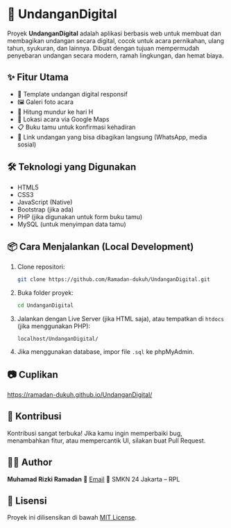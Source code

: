 
# 🎉 UndanganDigital

Proyek **UndanganDigital** adalah aplikasi berbasis web untuk membuat dan membagikan undangan secara digital, cocok untuk acara pernikahan, ulang tahun, syukuran, dan lainnya. Dibuat dengan tujuan mempermudah penyebaran undangan secara modern, ramah lingkungan, dan hemat biaya.

## ✨ Fitur Utama

* 💌 Template undangan digital responsif
* 🖼️ Galeri foto acara
* 📅 Hitung mundur ke hari H
* 📍 Lokasi acara via Google Maps
* 📋 Buku tamu untuk konfirmasi kehadiran
* 🔗 Link undangan yang bisa dibagikan langsung (WhatsApp, media sosial)

## 🛠️ Teknologi yang Digunakan

* HTML5
* CSS3
* JavaScript (Native)
* Bootstrap (jika ada)
* PHP (jika digunakan untuk form buku tamu)
* MySQL (untuk menyimpan data tamu)

## 📦 Cara Menjalankan (Local Development)

1. Clone repositori:

   ```bash
   git clone https://github.com/Ramadan-dukuh/UndanganDigital.git
   ```

2. Buka folder proyek:

   ```bash
   cd UndanganDigital
   ```

3. Jalankan dengan Live Server (jika HTML saja), atau tempatkan di `htdocs` (jika menggunakan PHP):

   ```
   localhost/UndanganDigital/
   ```

4. Jika menggunakan database, impor file `.sql` ke phpMyAdmin.

## 📷 Cuplikan

https://ramadan-dukuh.github.io/UndanganDigital/

## 🤝 Kontribusi

Kontribusi sangat terbuka! Jika kamu ingin memperbaiki bug, menambahkan fitur, atau mempercantik UI, silakan buat Pull Request.

## 🧑‍💻 Author

**Muhamad Rizki Ramadan**
📧 [Email](mailto:ramadan260906@gmail.com)
📍 SMKN 24 Jakarta – RPL

## 📄 Lisensi

Proyek ini dilisensikan di bawah [MIT License](LICENSE).


